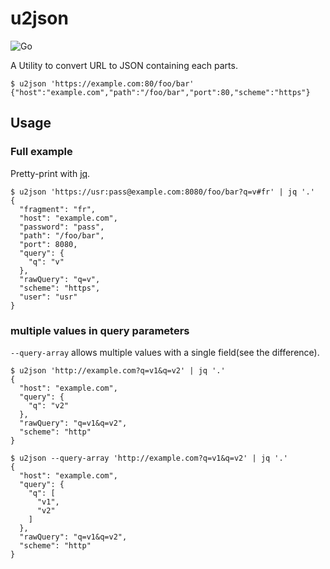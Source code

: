 # u2json
![Go](https://github.com/saka1/u2json/workflows/Go/badge.svg)

A Utility to convert URL to JSON containing each parts.

```shell
$ u2json 'https://example.com:80/foo/bar'
{"host":"example.com","path":"/foo/bar","port":80,"scheme":"https"}
```

## Usage

### Full example

Pretty-print with [jq](https://stedolan.github.io/jq/).

```shell
$ u2json 'https://usr:pass@example.com:8080/foo/bar?q=v#fr' | jq '.'
{
  "fragment": "fr",
  "host": "example.com",
  "password": "pass",
  "path": "/foo/bar",
  "port": 8080,
  "query": {
    "q": "v"
  },
  "rawQuery": "q=v",
  "scheme": "https",
  "user": "usr"
}
```

### multiple values in query parameters

`--query-array` allows multiple values with a single field(see the difference).

```shell
$ u2json 'http://example.com?q=v1&q=v2' | jq '.'
{
  "host": "example.com",
  "query": {
    "q": "v2"
  },
  "rawQuery": "q=v1&q=v2",
  "scheme": "http"
}
```

```shell
$ u2json --query-array 'http://example.com?q=v1&q=v2' | jq '.'
{
  "host": "example.com",
  "query": {
    "q": [
      "v1",
      "v2"
    ]
  },
  "rawQuery": "q=v1&q=v2",
  "scheme": "http"
}
```
